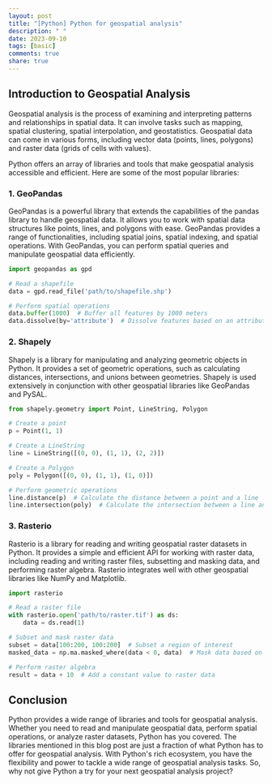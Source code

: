 ```yaml
---
layout: post
title: "[Python] Python for geospatial analysis"
description: " "
date: 2023-09-10
tags: [basic]
comments: true
share: true
---
```


## Introduction to Geospatial Analysis

Geospatial analysis is the process of examining and interpreting patterns and relationships in spatial data. It can involve tasks such as mapping, spatial clustering, spatial interpolation, and geostatistics. Geospatial data can come in various forms, including vector data (points, lines, polygons) and raster data (grids of cells with values).

Python offers an array of libraries and tools that make geospatial analysis accessible and efficient. Here are some of the most popular libraries:

### 1. GeoPandas

GeoPandas is a powerful library that extends the capabilities of the pandas library to handle geospatial data. It allows you to work with spatial data structures like points, lines, and polygons with ease. GeoPandas provides a range of functionalities, including spatial joins, spatial indexing, and spatial operations. With GeoPandas, you can perform spatial queries and manipulate geospatial data efficiently.

```python
import geopandas as gpd

# Read a shapefile
data = gpd.read_file('path/to/shapefile.shp')

# Perform spatial operations
data.buffer(1000)  # Buffer all features by 1000 meters
data.dissolve(by='attribute')  # Dissolve features based on an attribute
```

### 2. Shapely

Shapely is a library for manipulating and analyzing geometric objects in Python. It provides a set of geometric operations, such as calculating distances, intersections, and unions between geometries. Shapely is used extensively in conjunction with other geospatial libraries like GeoPandas and PySAL.

```python
from shapely.geometry import Point, LineString, Polygon

# Create a point
p = Point(1, 1)

# Create a LineString
line = LineString([(0, 0), (1, 1), (2, 2)])

# Create a Polygon
poly = Polygon([(0, 0), (1, 1), (1, 0)])

# Perform geometric operations
line.distance(p)  # Calculate the distance between a point and a line
line.intersection(poly)  # Calculate the intersection between a line and a polygon
```

### 3. Rasterio

Rasterio is a library for reading and writing geospatial raster datasets in Python. It provides a simple and efficient API for working with raster data, including reading and writing raster files, subsetting and masking data, and performing raster algebra. Rasterio integrates well with other geospatial libraries like NumPy and Matplotlib.

```python
import rasterio

# Read a raster file
with rasterio.open('path/to/raster.tif') as ds:
    data = ds.read(1)

# Subset and mask raster data
subset = data[100:200, 100:200]  # Subset a region of interest
masked_data = np.ma.masked_where(data < 0, data)  # Mask data based on a condition

# Perform raster algebra
result = data + 10  # Add a constant value to raster data
```

## Conclusion

Python provides a wide range of libraries and tools for geospatial analysis. Whether you need to read and manipulate geospatial data, perform spatial operations, or analyze raster datasets, Python has you covered. The libraries mentioned in this blog post are just a fraction of what Python has to offer for geospatial analysis. With Python's rich ecosystem, you have the flexibility and power to tackle a wide range of geospatial analysis tasks. So, why not give Python a try for your next geospatial analysis project?